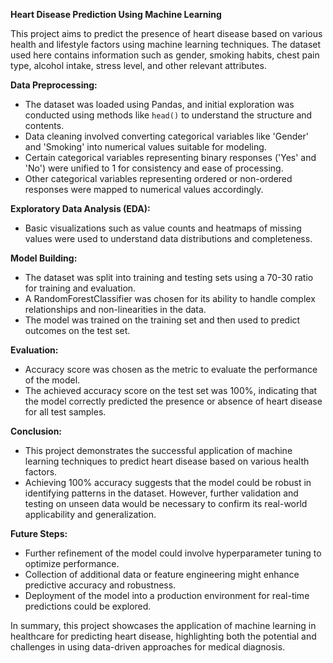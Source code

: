 **Heart Disease Prediction Using Machine Learning**

This project aims to predict the presence of heart disease based on various health and lifestyle factors using machine learning techniques. The dataset used here contains information such as gender, smoking habits, chest pain type, alcohol intake, stress level, and other relevant attributes.

**Data Preprocessing:**
- The dataset was loaded using Pandas, and initial exploration was conducted using methods like `head()` to understand the structure and contents.
- Data cleaning involved converting categorical variables like 'Gender' and 'Smoking' into numerical values suitable for modeling.
- Certain categorical variables representing binary responses ('Yes' and 'No') were unified to 1 for consistency and ease of processing.
- Other categorical variables representing ordered or non-ordered responses were mapped to numerical values accordingly.

**Exploratory Data Analysis (EDA):**
- Basic visualizations such as value counts and heatmaps of missing values were used to understand data distributions and completeness.

**Model Building:**
- The dataset was split into training and testing sets using a 70-30 ratio for training and evaluation.
- A RandomForestClassifier was chosen for its ability to handle complex relationships and non-linearities in the data.
- The model was trained on the training set and then used to predict outcomes on the test set.

**Evaluation:**
- Accuracy score was chosen as the metric to evaluate the performance of the model.
- The achieved accuracy score on the test set was 100%, indicating that the model correctly predicted the presence or absence of heart disease for all test samples.

**Conclusion:**
- This project demonstrates the successful application of machine learning techniques to predict heart disease based on various health factors.
- Achieving 100% accuracy suggests that the model could be robust in identifying patterns in the dataset. However, further validation and testing on unseen data would be necessary to confirm its real-world applicability and generalization.

**Future Steps:**
- Further refinement of the model could involve hyperparameter tuning to optimize performance.
- Collection of additional data or feature engineering might enhance predictive accuracy and robustness.
- Deployment of the model into a production environment for real-time predictions could be explored.

In summary, this project showcases the application of machine learning in healthcare for predicting heart disease, highlighting both the potential and challenges in using data-driven approaches for medical diagnosis.
